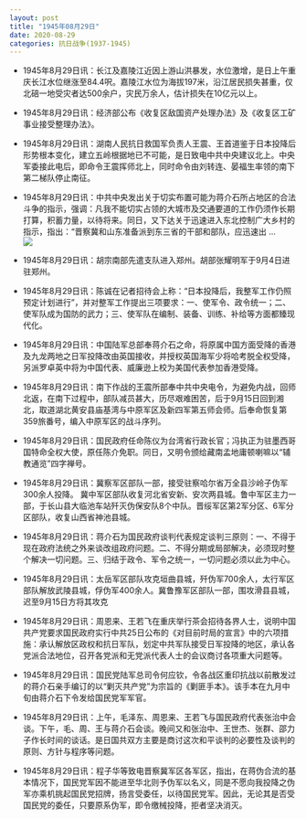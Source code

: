 ```yaml
---
layout: post
title: "1945年08月29日"
date: 2020-08-29
categories: 抗日战争(1937-1945)
---
```


<meta name="referrer" content="no-referrer" />

- 1945年8月29日讯：长江及嘉陵江近因上游山洪暴发，水位激增，是日上午重庆长江水位继涨至84.4呎。嘉陵江水位为海拔197米，沿江居民损失甚重，仅北碚一地受灾者达500余户，灾民万余人，估计损失在10亿元以上。 

- 1945年8月29日讯：经济部公布《收复区敌国资产处理办法》及《收复区工矿事业接受整理办法》。 

- 1945年8月29日讯：湖南人民抗日救国军负责人王震、王首道鉴于日本投降后形势根本变化，建立五岭根据地已不可能，是日致电中共中央建议北上。中央 军委接此电后，即命令王震挥师北上，同时命令由刘转连、晏福生率领的南下第二梯队停止南征。 

- 1945年8月29日讯：中共中央发出关于切实布置可能为蒋介石所占地区的合法斗争的指示，强调：凡我不能切实占领的大城市及交通要道的工作仍须作长期打算，积蓄力量，以待将来。同日，又下达关于迅速进入东北控制广大乡村的指示，指出：“晋察冀和山东准备派到东三省的干部和部队，应迅速出 ... <br/><img src="https://wx2.sinaimg.cn/large/aca367d8ly1gi7ta7dcftj20c80ft74j.jpg" />

- 1945年8月29日讯：胡宗南部先遣支队进入郑州。胡部张耀明军于9月4日进驻郑州。 

- 1945年8月29日讯：陈诚在记者招待会上称：“日本投降后，我整军工作仍照预定计划进行”，并对整军工作提出三项要求：一、使军令、政令统一；二、使军队成为国防的武力；三、使军队在编制、装备、训练、补给等方面都臻现代化。 

- 1945年8月29日讯：中国陆军总部奉蒋介石之命，将原属中国方面受降的香港及九龙两地之日军投降改由英国接收，并授权英国海军少将哈考脱全权受降，另派罗卓英中将为中国代表、威廉逊上校为美国代表参加香港受降。 

- 1945年8月29日讯：南下作战的王震所部奉中共中央电令，为避免内战，回师北返，在南下过程中，部队减员甚大，历尽艰难困苦，后于9月15日回到湘北，取道湖北黄安县庙基湾与中原军区及新四军第五师会师。后奉命恢复第359旅番号，编入中原军区的战斗序列。 

- 1945年8月29日讯：国民政府任命陈仪为台湾省行政长官；冯执正为驻墨西哥国特命全权大使，原任陈介免职。同日，又明令颁给藏南孟地庸顿喇嘛以“辅教通览”四字禅号。 

- 1945年8月29日讯：冀察军区部队一部，接受驻察哈尔省万全县沙岭子伪军300余人投降。 冀中军区部队收复河北省安新、安次两县城。鲁中军区主力一部，于长山县大临池车站歼灭伪保安队8个中队。晋绥军区第2军分区、6军分区部队，收复山西省神池县城。 

- 1945年8月29日讯：蒋介石为国民政府谈判代表规定谈判三原则：一、不得于现在政府法统之外来谈改组政府问题。二、不得分期或局部解决，必须现时整个解决一切问题。三、归结于政令、军令之统一，一切问题必须以此为中心。 

- 1945年8月29日讯：太岳军区部队攻克垣曲县城，歼伪军700余人，太行军区部队解放武陵县城，俘伪军400余人。冀鲁豫军区部队一部，围攻滑县县城，迟至9月15日方将其攻克 

- 1945年8月29日讯：周恩来、王若飞在重庆举行茶会招待各界人士，说明中国共产党要求国民政府实行中共25日公布的《对目前时局的宣言》中的六项措施：承认解放区政权和抗日军队，划定中共军队接受日军投降的地区，承认各党派合法地位，召开各党派和无党派代表人士的会议商讨各项重大问题等。 

- 1945年8月29日讯：国民党陆军总司令何应钦，令各战区重印抗战以前散发过的蒋介石亲手编订的以“剿灭共产党”为宗旨的《剿匪手本》。该手本在九月中旬由蒋介石下令发给国民党军军官。 

- 1945年8月29日讯：上午，毛泽东、周恩来、王若飞与国民政府代表张治中会谈。下午，毛、周、王与蒋介石会谈。晚间又和张治中、王世杰、张群、邵力子作长时间的谈话。是日国共双方主要是商讨这次和平谈判的必要性及谈判的原则、方针与程序等问题。 

- 1945年8月29日讯：程子华等致电晋察冀军区各军区，指出，在蒋伪合流的基本情况下，国民党军因不能进至华北则予伪军以名义，同是不愿向我投降之伪军亦乘机挑起国民党招牌，扬言受委任，以待国民党军。因此，无论其是否受国民党的委任，只要原系伪军，即令缴械投降，拒者坚决消灭。 

